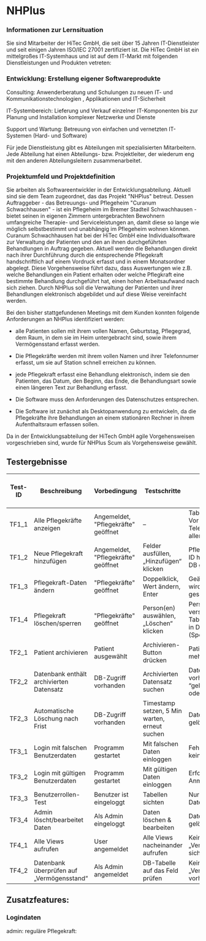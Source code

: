 # NHPlus 

### Informationen zur Lernsituation
Sie sind Mitarbeiter der HiTec GmbH, die seit über 15 Jahren IT-Dienstleister und seit einigen Jahren ISO/IEC 27001 zertifiziert ist. Die HiTec GmbH ist ein mittelgroßes IT-Systemhaus und ist auf dem IT-Markt mit folgenden Dienstleistungen und Produkten vetreten:

### Entwicklung: Erstellung eigener Softwareprodukte

Consulting: Anwenderberatung und Schulungen zu neuen IT- und Kommunikationstechnologien , Applikationen und IT-Sicherheit

IT-Systembereich: Lieferung und Verkauf einzelner IT-Komponenten bis zur Planung und Installation komplexer Netzwerke und Dienste

Support und Wartung: Betreuung von einfachen und vernetzten IT-Systemen (Hard- und Software)

Für jede Dienstleistung gibt es Abteilungen mit spezialisierten Mitarbeitern. Jede Abteilung hat einen Abteilungs- bzw. Projektleiter, der wiederum eng mit den anderen Abteilungsleitern zusammenarbeitet.



### Projektumfeld und Projektdefinition

Sie arbeiten als Softwareentwickler in der Entwicklungsabteilung. Aktuell sind sie dem Team zugeordnet, das das Projekt "NHPlus" betreut. Dessen Auftraggeber - das Betreuungs- und Pflegeheim "Curanum Schwachhausen" - ist ein Pflegeheim im Bremer Stadteil Schwachhausen - bietet seinen in eigenen Zimmern untergebrachten Bewohnern umfangreiche Therapie- und Serviceleistungen an, damit diese so lange wie möglich selbstbestimmt und unabhängig im Pflegeheim wohnen können. Curanum Schwachhausen hat bei der HiTec GmbH eine Individualsoftware zur Verwaltung der Patienten und den an ihnen durchgeführten Behandlungen in Auftrag gegeben. Aktuell werden die Behandlungen direkt nach ihrer Durchführung durch die entsprechende Pflegekraft handschriftlich auf einem Vordruck erfasst und in einem Monatsordner abgelegt. Diese Vorgehensweise führt dazu, dass Auswertungen wie z.B. welche Behandlungen ein Patient erhalten oder welche Pflegkraft eine bestimmte Behandlung durchgeführt hat, einen hohen Arbeitsaufwand nach sich ziehen. Durch NHPlus soll die Verwaltung der Patienten und ihrer Behandlungen elektronisch abgebildet und auf diese Weise vereinfacht werden.

Bei den bisher stattgefundenen Meetings mit dem Kunden konnten folgende Anforderungen an NHPlus identifiziert werden:

- alle Patienten sollen mit ihrem vollen Namen, Geburtstag, Pflegegrad, dem Raum, in dem sie im Heim untergebracht sind, sowie ihrem Vermögensstand erfasst werden.

- Die Pflegekräfte werden mit ihrem vollen Namen und ihrer Telefonnumer erfasst, um sie auf Station schnell erreichen zu können.

- jede Pflegekraft erfasst eine Behandlung elektronisch, indem sie den Patienten, das Datum, den Beginn, das Ende, die Behandlungsart sowie einen längeren Text zur Behandlung erfasst.

- Die Software muss den Anforderungen des Datenschutzes entsprechen.

- Die Software ist zunächst als Desktopanwendung zu entwickeln, da die Pflegekräfte ihre Behandlungen an einem stationären Rechner in ihrem Aufenthaltsraum erfassen sollen.



Da in der Entwicklungsabteilung der HiTech GmbH agile Vorgehensweisen vorgeschrieben sind, wurde für NHPlus Scum als Vorgehensweise gewählt.



## Testergebnisse

| Test-ID     | Beschreibung                                           | Vorbedingung                              | Testschritte                                                                                          | Erwartetes Ergebnis                                                                                       | Testergebnis | Bemerkung bei Abweichung / Ergänzung                       |
|-------------|--------------------------------------------------------|-------------------------------------------|--------------------------------------------------------------------------------------------------------|------------------------------------------------------------------------------------------------------------|--------------|-------------------------------------------------------------|
| TF1_1       | Alle Pflegekräfte anzeigen                             | Angemeldet, "Pflegekräfte" geöffnet       | –                                                                                                     | Tabelle mit Vor-/Nachnamen & Telefonnummer aller Pflegekräfte                                            |              |                                                             |
| TF1_2       | Neue Pflegekraft hinzufügen                            | Angemeldet, "Pflegekräfte" geöffnet       | Felder ausfüllen, „Hinzufügen“ klicken                                                                | Pflegekraft wird mit ID hinzugefügt & in DB gespeichert                                                   |              |                                                             |
| TF1_3       | Pflegekraft-Daten ändern                               | "Pflegekräfte" geöffnet                   | Doppelklick, Wert ändern, Enter                                                                       | Geänderter Wert wird angezeigt & gespeichert                                                               |              |                                                             |
| TF1_4       | Pflegekraft löschen/sperren                            | "Pflegekräfte" geöffnet                   | Person(en) auswählen, „Löschen“ klicken                                                               | Person verschwindet aus Tabelle, bleibt aber in DB (Speicherfrist)                                       |              |                                                             |
| TF2_1       | Patient archivieren                                    | Patient ausgewählt                         | Archivieren-Button drücken                                                                            | Patient wird nicht mehr angezeigt                                                                          |              |                                                             |
| TF2_2       | Datenbank enthält archivierten Datensatz               | DB-Zugriff vorhanden                       | Archivierten Datensatz suchen                                                                         | Datensatz vorhanden mit “gelöscht”-Flag oder Timestamp                                                    |              |                                                             |
| TF2_3       | Automatische Löschung nach Frist                       | DB-Zugriff vorhanden                       | Timestamp setzen, 5 Min warten, erneut suchen                                                         | Datensatz ist gelöscht                                                                                     |              |                                                             |
| TF3_1       | Login mit falschen Benutzerdaten                       | Programm gestartet                         | Mit falschen Daten einloggen                                                                          | Fehlermeldung, kein Zugang                                                                                 |              |                                                             |
| TF3_2       | Login mit gültigen Benutzerdaten                       | Programm gestartet                         | Mit gültigen Daten einloggen                                                                          | Erfolgreiche Anmeldung                                                                                      |              |                                                             |
| TF3_3       | Benutzerrollen-Test                                    | Benutzer ist eingeloggt                   | Tabellen sichten                                                                                      | Nur relevante Daten sichtbar                                                                               |              |                                                             |
| TF3_4       | Admin löscht/bearbeitet Daten                          | Als Admin eingeloggt                      | Daten löschen & bearbeiten                                                                            | Daten erfolgreich gelöscht/bearbeitet                                                                      |              |                                                             |
| TF4_1       | Alle Views aufrufen                                    | User angemeldet                            | Alle Views nacheinander aufrufen                                                                      | Kein Feld „Vermögensstand“ sichtbar                                                                       |              |                                                             |
| TF4_2       | Datenbank überprüfen auf „Vermögensstand“              | Als Admin angemeldet                       | DB-Tabelle auf das Feld prüfen                                                                        | Kein Feld „Vermögensstand“ vorhanden                                                                      |              |                                                             |


## Zusatzfeatures:

### Logindaten 
admin: 
reguläre Pflegekraft: